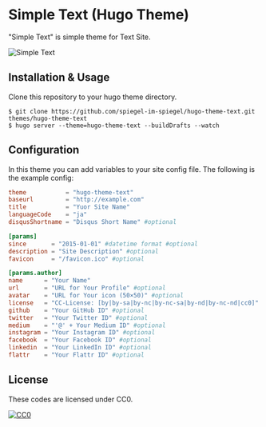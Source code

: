 # Simple Text (Hugo Theme)

"Simple Text" is simple theme for Text Site.

![Simple Text](https://farm1.staticflickr.com/718/21069070064_9331d16711_o.png)

## Installation & Usage

Clone this repository to your hugo theme directory.

	$ git clone https://github.com/spiegel-im-spiegel/hugo-theme-text.git themes/hugo-theme-text
	$ hugo server --theme=hugo-theme-text --buildDrafts --watch

## Configuration

In this theme you can add variables to your site config file. The following is the example config:

```toml:config.toml
theme           = "hugo-theme-text"
baseurl         = "http://example.com"
title           = "Yuor Site Name"
languageCode    = "ja"
disqusShortname = "Disqus Short Name" #optional

[params]
since       = "2015-01-01" #datetime format #optional
description = "Site Description" #optional
favicon     = "/favicon.ico" #optional

[params.author]
name      = "Your Name"
url       = "URL for Your Profile" #optional
avatar    = "URL for Your icon (50×50)" #optional
license   = "CC-License: [by|by-sa|by-nc|by-nc-sa|by-nd|by-nc-nd|cc0]" #optional
github    = "Your GitHub ID" #optional
twitter   = "Your Twitter ID" #optional
medium    = "'@' + Your Medium ID" #optional
instagram = "Your Instagram ID" #optional
facebook  = "Your Facebook ID" #optional
linkedin  = "Your LinkedIn ID" #optional
flattr    = "Your Flattr ID" #optional
```

## License

These codes are licensed under CC0.

[![CC0](http://i.creativecommons.org/p/zero/1.0/88x31.png "CC0")](http://creativecommons.org/publicdomain/zero/1.0/)
